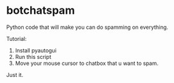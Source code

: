 # botchatspam
Python code that will make you can do spamming on everything.

Tutorial:
1. Install pyautogui
2. Run this script
3. Move your mouse cursor to chatbox that u want to spam.

Just it.
